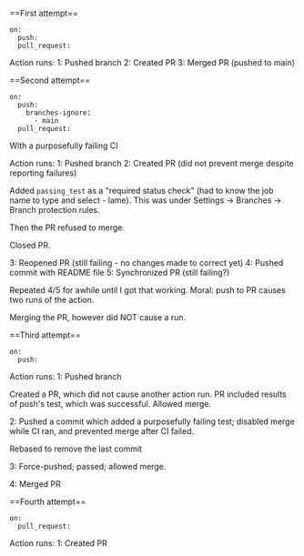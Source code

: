 ==First attempt==

```
on:
  push:
  pull_request:
```

Action runs:
1: Pushed branch
2: Created PR
3: Merged PR (pushed to main)

==Second attempt==

```
on:
  push:
    branches-ignore:
      - main
  pull_request:
```

With a purposefully failing CI

Action runs:
1: Pushed branch
2: Created PR (did not prevent merge despite reporting failures)


Added `passing_test` as a "required status check" (had to know the job name to type and select - lame).  This was under Settings -> Branches -> Branch protection rules.

Then the PR refused to merge.

Closed PR.

3: Reopened PR (still failing - no changes made to correct yet)
4: Pushed commit with README file
5: Synchronized PR (still failing?)

Repeated 4/5 for awhile until I got that working.  Moral: push to PR causes two runs of the action.

Merging the PR, however did NOT cause a run.

==Third attempt==

```
on:
  push:
```

Action runs:
1: Pushed branch

Created a PR, which did not cause another action run.  PR included results of push's test, which was successful.  Allowed merge.

2: Pushed a commit which added a purposefully failing test; disabled merge while CI ran, and prevented merge after CI failed.

Rebased to remove the last commit

3: Force-pushed; passed; allowed merge.

4: Merged PR

==Fourth attempt==

```
on:
  pull_request:
```

Action runs:
1: Created PR

